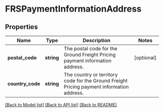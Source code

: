 # FRSPaymentInformationAddress

## Properties
Name | Type | Description | Notes
------------ | ------------- | ------------- | -------------
**postal_code** | **string** | The postal code for the Ground Freight Pricing payment information address. | [optional] 
**country_code** | **string** | The country or territory code for the Ground Freight Pricing payment information address. | 

[[Back to Model list]](../../README.md#documentation-for-models) [[Back to API list]](../../README.md#documentation-for-api-endpoints) [[Back to README]](../../README.md)

